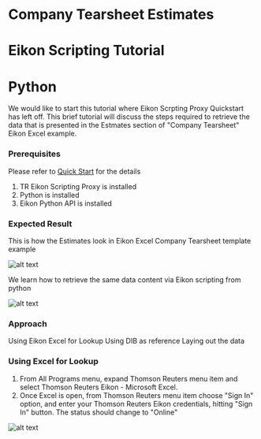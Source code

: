 # Company Tearsheet Estimates
# Eikon Scripting Tutorial
# Python

We would like to start this tutorial where Eikon Scrpting Proxy Quickstart has left off.  This brief tutorial will discuss the steps required to retrieve the data that is presented in the Estmates section of "Company Tearsheet" Eikon Excel example.

### Prerequisites

Please refer to [Quick Start](https://developers.thomsonreuters.com/tr-eikon-scripting-apis-eap-limited-access/eikon-web-and-scripting-apis-beta/quick-start) for the details

1. TR Eikon Scripting Proxy is installed
2. Python is installed
3. Eikon Python API is installed

### Expected Result

This is how the Estimates look in Eikon Excel Company Tearsheet template example

![alt text](https://github.com/zfarberov/TR-Tutorials/blob/master/excelEstimates.jpg "Excel Company Tearsheet Estimates")

We learn how to retrieve the same data content via Eikon scripting from python

![alt text](https://github.com/zfarberov/TR-Tutorials/blob/master/pythonEstimates.jpg "Same data content, python")

### Approach

Using Eikon Excel for Lookup
Using DIB as reference
Laying out the data

### Using Excel for Lookup

1. From All Programs menu, expand Thomson Reuters menu item and select Thomson Reuters Eikon - Microsoft Excel.
2. Once Excel is open, from Thomson Reuters menu item choose "Sign In" option, and enter your Thomson Reuters Eikon credentials, hitting "Sign In" button.  The status should change to "Online"

![alt text](https://github.com/zfarberov/TR-Tutorials/blob/master/EikonExcelSignIn.jpg "Eikon Excel Online")

